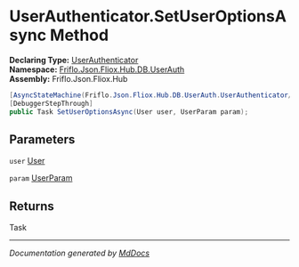 ﻿<!--  
  <auto-generated>   
    The contents of this file were generated by a tool.  
    Changes to this file may be list if the file is regenerated  
  </auto-generated>   
-->

# UserAuthenticator.SetUserOptionsAsync Method

**Declaring Type:** [UserAuthenticator](../index.md)  
**Namespace:** [Friflo.Json.Fliox.Hub.DB.UserAuth](../../index.md)  
**Assembly:** Friflo.Json.Fliox.Hub

```csharp
[AsyncStateMachine(Friflo.Json.Fliox.Hub.DB.UserAuth.UserAuthenticator/<SetUserOptionsAsync>d__17)]
[DebuggerStepThrough]
public Task SetUserOptionsAsync(User user, UserParam param);
```

## Parameters

`user`  [User](../../../../Host/Auth/User/index.md)

`param`  [UserParam](../../../Cluster/UserParam/index.md)

## Returns

Task

___

*Documentation generated by [MdDocs](https://github.com/ap0llo/mddocs)*
